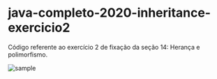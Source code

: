 # java-completo-2020-inheritance-exercicio2

Código referente ao exercício 2 de fixação da seção 14: Herança e polimorfismo.

<image src="https://raw.githubusercontent.com/BruE0/java-completo-2020/master/InheritanceExercicio2/sample.png" alt="sample">
